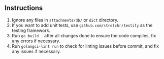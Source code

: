 ## Instructions

1. Ignore any files in `attachments/db/` or `dict` directory.
2. If you want to add unit tests, use `github.com/stretchr/testify` as the testing framework.
3. Run `go build .` after all changes done to ensure the code compiles, fix any errors if necessary.
4. Run `golangci-lint run` to check for linting issues before commit, and fix any issues if necessary.
